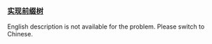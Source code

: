 ### [实现前缀树](https://leetcode.com/problems/QC3q1f)

<p>English description is not available for the problem. Please switch to Chinese.</p>
